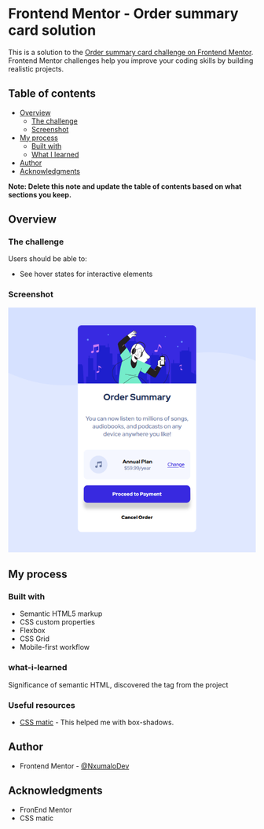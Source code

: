 # Frontend Mentor - Order summary card solution

This is a solution to the [Order summary card challenge on Frontend Mentor](https://www.frontendmentor.io/challenges/order-summary-component-QlPmajDUj). Frontend Mentor challenges help you improve your coding skills by building realistic projects. 

## Table of contents

- [Overview](#overview)
  - [The challenge](#the-challenge)
  - [Screenshot](#screenshot)
- [My process](#my-process)
  - [Built with](#built-with)
  - [What I learned](#what-i-learned)
- [Author](#author)
- [Acknowledgments](#acknowledgments)

**Note: Delete this note and update the table of contents based on what sections you keep.**

## Overview

### The challenge

Users should be able to:

- See hover states for interactive elements

### Screenshot

![!\[\](./screenshot.jpg)](<images/Screenshot 2023-08-12 235331.png>)

## My process

### Built with

- Semantic HTML5 markup
- CSS custom properties
- Flexbox
- CSS Grid
- Mobile-first workflow

### what-i-learned

Significance of semantic HTML, discovered the <picture> tag from the project

### Useful resources

- [CSS matic](https://www.cssmatic.com/box-shadow) - This helped me with box-shadows.

## Author

- Frontend Mentor - [@NxumaloDev](https://www.frontendmentor.io/profile/NxumaloDev)

## Acknowledgments

- FronEnd Mentor
- CSS matic

